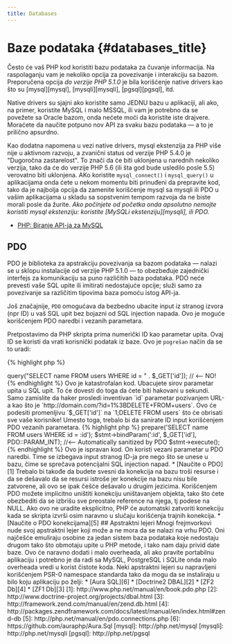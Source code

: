 ```yaml
---
title: Databases
---
```


# Baze podataka {#databases_title}

Često će vaš PHP kod koristiti bazu podataka za čuvanje informacija. Na raspolaganju vam je nekoliko opcija za 
povezivanje i interakciju sa bazom. Preporučena opcija _do verzije PHP 5.1.0_ je bila korišćenje native drivers kao što 
su [mysql][mysql], [mysqli][mysqli], [pgsql][pgsql], itd.

Native drivers su sjajni ako koristite samo JEDNU bazu u aplikaciji, ali ako, na primer, koristite MySQL i malo MSSQL, 
ili vam je potrebno da se povežete sa Oracle bazom, onda nećete moći da koristite iste drajvere. Moraćete da naučite 
potpuno nov API za svaku bazu podataka &mdash; a to je prilično apsurdno.

Kao dodatna napomena u vezi native drivers, mysql ekstenzija za PHP više nije u aktivnom razvoju, a zvanični status od 
verzije PHP 5.4.0 je "Dugoročna zastarelost". To znači da će biti uklonjena u narednih nekoliko verzija, tako da će do 
verzije PHP 5.6 (ili šta god bude usledilo posle 5.5) verovatno biti uklonjena. AKo koristite `mysql_connect()` i 
`mysql_query()` u aplikacijama onda ćete u nekom momentu biti prinuđeni da prepravite kod, tako da je najbolja opcija da
zamenite korišćenje mysql sa mysqli ili PDO u vašim aplikacijama u skladu sa sopstvenim tempom razvoja da ne biste 
morali posle da žurite. _Ako počinjete od početka onda apsolutno nemojte koristiti mysql ekstenziju: koristite 
[MySQLi ekstenziju][mysqli], ili PDO._

* [PHP: Biranje API-ja za MySQL](http://php.net/manual/en/mysqlinfo.api.choosing.php)

## PDO

PDO je biblioteka za apstrakciju povezivanja sa bazom podataka &mdash; nalazi se u sklopu instalacije od verzije PHP 
5.1.0 &mdash; to obezbeđuje zajednički interfejs za komunikaciju sa puno različitih baza podataka. PDO neće prevesti vaše
SQL upite ili imitirati nedostajuće opcije; služi samo za povezivanje sa različitim tipovima baza pomoću istog API-ja.

Još značajnije, `PDO` omogućava da bezbedno ubacite input iz stranog izvora (npr ID) u vaš SQL upit bez bojazni od SQL 
injection napada. Ovo je moguće korišćenjem PDO naredbi i vezanih parametara.

Pretpostavimo da PHP skripta prima numerički ID kao parametar upita. Ovaj ID se koristi da vrati korisnički podatak iz 
baze. Ovo je `pogrešan` način da se to uradi:

{% highlight php %}
<?php
$pdo = new PDO('sqlite:users.db');
$pdo->query("SELECT name FROM users WHERE id = " . $_GET['id']); // <-- NO!
{% endhighlight %}

Ovo je katastrofalan kod. Ubacujete sirov parametar upita u SQL upit. To će dovesti do toga da ćete biti hakovani u 
sekundi. Samo zamislite da haker prosledi inventivan `id` parametar pozivanjem URL-a kao što je 
`http://domain.com/?id=1%3BDELETE+FROM+users`. Ovo će podesiti promenljivu `$_GET['id']` na `1;DELETE FROM users` što će
obrisati sve vaše korisnike! Umesto toga, trebalo bi da sanirate ID input korišćenjem PDO vezanih parametara.

{% highlight php %}
<?php
$pdo = new PDO('sqlite:users.db');
$stmt = $pdo->prepare('SELECT name FROM users WHERE id = :id');
$stmt->bindParam(':id', $_GET['id'], PDO::PARAM_INT); //<-- Automatically sanitized by PDO
$stmt->execute();
{% endhighlight %}

Ovo je ispravan kod. On koristi vezani parametar u PDO naredbi. Time se izbegava input stranog ID-ja pre nego što se 
unese u bazu, čime se sprečava potencijalni SQL injection napad.

* [Naučite o PDO][1]

Trebalo bi takođe da budete svesni da konekcija na bazu troši resurse i da se dešavalo da se resursi istroše jer 
konekcije na bazu nisu bile zatvorene, ali ovo se ipak češće dešavalo u drugim jezicima. Korišćenjem PDO možete 
implicitno uništiti konekciju uništavanjem objekta, tako što ćete obezbediti da se izbrišu sve preostale reference na 
njega, tj podese na NULL. Ako ovo ne uradite eksplicitno, PHP će automatski zatvoriti konekciju kada se skripta izvrši 
osim naravno u slučaju korišćenja trajnih konekcija.

* [Naučite o PDO konekcijama][5]

## Apstraktni lejeri

Mnogi frejmvorkovi nude svoj apstraktni lejer koji može a ne mora da se nalazi na vrhu PDO. Oni najčešće emuliraju 
osobine za jedan sistem baza podataka koje nedostaju drugom tako što obmotaju upite u PHP metode, i tako nam daju privid
date baze. Ovo će naravno dodati i malo overheada, ali ako pravite portabilnu aplikaciju i potrebno je da radi sa MySQL,
PostgreSQL i SQLite onda malo overheada vredi u korist čistote koda.

Neki apstraktni lejeri su napravljeni korišćenjem PSR-0 namespace standarda tako da mogu da se instaliraju u bilo koju 
aplikaciju po želji:

* [Aura SQL][6]
* [Doctrine2 DBAL][2]
* [ZF2 Db][4]
* [ZF1 Db][3]

[1]: http://www.php.net/manual/en/book.pdo.php
[2]: http://www.doctrine-project.org/projects/dbal.html
[3]: http://framework.zend.com/manual/en/zend.db.html
[4]: http://packages.zendframework.com/docs/latest/manual/en/index.html#zend-db
[5]: http://php.net/manual/en/pdo.connections.php
[6]: https://github.com/auraphp/Aura.Sql

[mysql]: http://php.net/mysql
[mysqli]: http://php.net/mysqli
[pgsql]: http://php.net/pgsql
